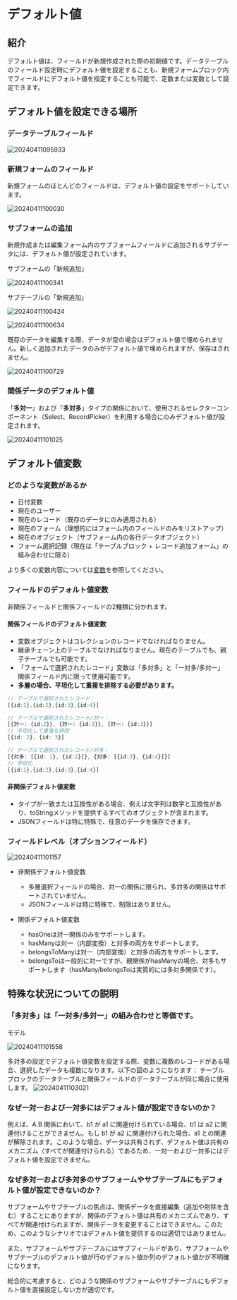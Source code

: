 # デフォルト値

## 紹介

デフォルト値は、フィールドが新規作成された際の初期値です。データテーブルのフィールド設定時にデフォルト値を設定することも、新規フォームブロック内でフィールドにデフォルト値を指定することも可能で、定数または変数として設定できます。

## デフォルト値を設定できる場所

### データテーブルフィールド

![20240411095933](https://static-docs.nocobase.com/20240411095933.png)

### 新規フォームのフィールド

新規フォームのほとんどのフィールドは、デフォルト値の設定をサポートしています。

![20240411100030](https://static-docs.nocobase.com/20240411100030.png)

### サブフォームの追加

新規作成または編集フォーム内のサブフォームフィールドに追加されるサブデータには、デフォルト値が設定されています。

サブフォームの「新規追加」

![20240411100341](https://static-docs.nocobase.com/20240411100341.png)

サブテーブルの「新規追加」

![20240411100424](https://static-docs.nocobase.com/20240411100424.png)

![20240411100634](https://static-docs.nocobase.com/20240411100634.png)

既存のデータを編集する際、データが空の場合はデフォルト値で埋められません。新しく追加されたデータのみがデフォルト値で埋められますが、保存はされません。

![20240411100729](https://static-docs.nocobase.com/20240411100729.png)

### 関係データのデフォルト値

「**多対一**」および「**多対多**」タイプの関係において、使用されるセレクターコンポーネント（Select、RecordPicker）を利用する場合にのみデフォルト値が設定されます。

![20240411101025](https://static-docs.nocobase.com/20240411101025.png)

## デフォルト値変数

### どのような変数があるか

- 日付変数
- 現在のユーザー
- 現在のレコード（既存のデータにのみ適用される）
- 現在のフォーム（理想的にはフォーム内のフィールドのみをリストアップ）
- 現在のオブジェクト（サブフォーム内の各行データオブジェクト）
- フォーム選択記録（現在は「テーブルブロック + レコード追加フォーム」の組み合わせに限る）

より多くの変数内容については[変数](/handbook/ui/variables)を参照してください。

### フィールドのデフォルト値変数

非関係フィールドと関係フィールドの2種類に分かれます。

#### 関係フィールドのデフォルト値変数

- 変数オブジェクトはコレクションのレコードでなければなりません。
- 継承チェーン上のテーブルでなければなりません。現在のテーブルでも、親子テーブルでも可能です。
- 「フォームで選択されたレコード」変数は「多対多」と「一対多/多対一」関係フィールド内に限って使用可能です。
- **多層の場合、平坦化して重複を排除する必要があります。**

```typescript
// テーブルで選択されたレコード：
[{id:1},{id:2},{id:3},{id:4}]

// テーブルで選択されたレコード/対一：
[{対一: {id:2}}, {対一: {id:3}}, {対一: {id:3}}] 
// 平坦化して重複を排除
[{id: 2}, {id: 3}]

// テーブルで選択されたレコード/対多：
[{対多: [{id: 1}, {id:2}]}, {対多: [{id:3}, {id:4}]}]
// 平坦化  
[{id:1},{id:2},{id:3},{id:4}]
```

#### 非関係デフォルト値変数

- タイプが一致または互換性がある場合、例えば文字列は数字と互換性があり、toStringメソッドを提供するすべてのオブジェクトが含まれます。
- JSONフィールドは特に特殊で、任意のデータを保存できます。

### フィールドレベル（オプションフィールド）

![20240411101157](https://static-docs.nocobase.com/20240411101157.png)

- 非関係デフォルト値変数
  - 多層選択フィールドの場合、対一の関係に限られ、多対多の関係はサポートされていません。
  - JSONフィールドは特に特殊で、制限はありません。

- 関係デフォルト値変数
  - hasOneは対一関係のみをサポートします。
  - hasManyは対一（内部変換）と対多の両方をサポートします。
  - belongsToManyは対一（内部変換）と対多の両方をサポートします。
  - belongsToは一般的に対一ですが、親関係がhasManyの場合、対多もサポートします（hasMany/belongsToは実質的には多対多関係です）。

## 特殊な状況についての説明

### 「多対多」は「一対多/多対一」の組み合わせと等価です。

モデル

![20240411101558](https://static-docs.nocobase.com/20240411101558.png)

多対多の設定でデフォルト値変数を設定する際、変数に複数のレコードがある場合、選択したデータも複数になります。以下の図のようになります：
テーブルブロックのデータテーブルと関係フィールドのデータテーブルが同じ場合に使用します。
![20240411103021](https://static-docs.nocobase.com/20240411103021.png)

### なぜ一対一および一対多にはデフォルト値が設定できないのか？

例えば、A.B 関係において、b1 が a1 に関連付けられている場合、b1 は a2 に関連付けることができません。もし b1 が a2 に関連付けられた場合、a1 との関連が解除されます。このような場合、データは共有されず、デフォルト値は共有のメカニズム（すべてが関連付けられる）であるため、一対一および一対多にはデフォルト値を設定できません。

### なぜ多対一および多対多のサブフォームやサブテーブルにもデフォルト値が設定できないのか？

サブフォームやサブテーブルの焦点は、関係データを直接編集（追加や削除を含む）することにありますが、関係のデフォルト値は共有のメカニズムであり、すべてが関連付けられますが、関係データを変更することはできません。このため、このようなシナリオではデフォルト値を提供するのは適切ではありません。

また、サブフォームやサブテーブルにはサブフィールドがあり、サブフォームやサブテーブルのデフォルト値が行のデフォルト値か列のデフォルト値かが不明確になります。

総合的に考慮すると、どのような関係のサブフォームやサブテーブルにもデフォルト値を直接設定しない方が適切です。

